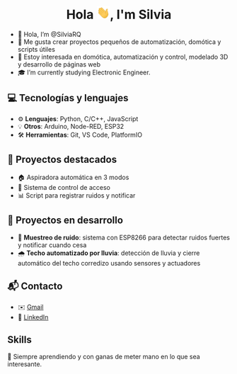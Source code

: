 <h1 align="center">Hola <img src="https://raw.githubusercontent.com/ABSphreak/ABSphreak/master/gifs/Hi.gif" width="30px">, I'm Silvia</h1>


- 👋 Hola, I’m @SilviaRQ
- 🔧 Me gusta crear proyectos pequeños de automatización, domótica y scripts útiles 
- 👀 Estoy interesada en domótica, automatización y control, modelado 3D y desarrollo de páginas web
- 🎓 I’m currently studying Electronic Engineer.


## 💻 Tecnologías y lenguajes

- ⚙️ **Lenguajes**: Python, C/C++, JavaScript  
- 💡 **Otros**: Arduino, Node-RED, ESP32 
- 🛠️ **Herramientas**: Git, VS Code, PlatformIO


## 📂 Proyectos destacados

- 🏠 Aspiradora automática en 3 modos 
- 🔐 Sistema de control de acceso  
- 📊 Script para registrar ruidos y notificar


## 🚧 Proyectos en desarrollo

- 🎵 **Muestreo de ruido**: sistema con ESP8266 para detectar ruidos fuertes y notificar cuando cesa  
- 🌧️ **Techo automatizado por lluvia**: detección de lluvia y cierre automático del techo corredizo usando sensores y actuadores


## 📬 Contacto

- ✉️ [Gmail](mailto:sil.ramosq@gmail.com)  
- 💼 [LinkedIn](https://www.linkedin.com/in/silvia-ramos)  
  
<!---
- 💞️ I’m looking to collaborate on ...
- 📫 How to reach me ...
- 🚀 Siempre explorando nuevas herramientas y tecnologías
---> 
 


<h2>Skills</h2>

🌱 Siempre aprendiendo y con ganas de meter mano en lo que sea interesante.

<!---
SilviaRQ/SilviaRQ is a ✨ special ✨ repository because its `README.md` (this file) appears on your GitHub profile.
You can click the Preview link to take a look at your changes.
--->
